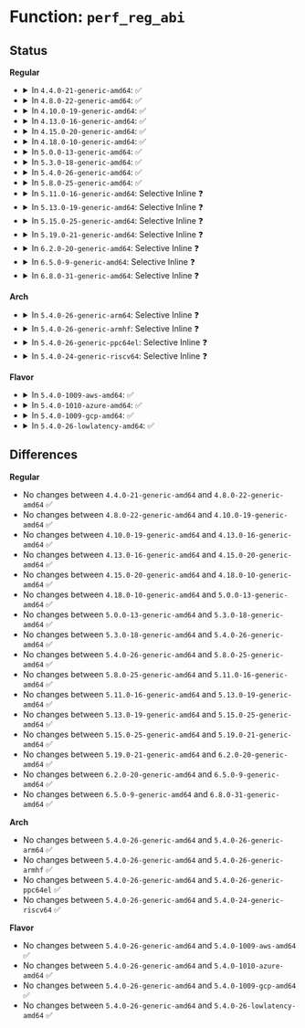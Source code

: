 # Function: <code>perf_reg_abi</code>

## Status
<b>Regular</b>
<ul>
<li>
<details>
<summary>In <code>4.4.0-21-generic-amd64</code>: ✅</summary>

```c
u64 perf_reg_abi(struct task_struct * task)
```

```json
{
  "name": "perf_reg_abi",
  "collision_type": "Unique Global",
  "inline_type": "No",
  "funcs": [
    {
      "addr": 18446744071579263584,
      "name": "perf_reg_abi",
      "external": true,
      "loc": "arch/x86/kernel/perf_regs.c:106",
      "file": "arch/x86/kernel/perf_regs.c",
      "inline": "seen, unknown",
      "caller_inline": [],
      "caller_func": [
        "kernel/events/core.c:perf_prepare_sample",
        "kernel/events/core.c:perf_prepare_sample"
      ]
    }
  ],
  "symbols": [
    {
      "addr": 18446744071579263584,
      "name": "perf_reg_abi",
      "section": ".text",
      "bind": "STB_GLOBAL",
      "size": 31
    }
  ]
}
```
</details>
</li>
<li>
<details>
<summary>In <code>4.8.0-22-generic-amd64</code>: ✅</summary>

```c
u64 perf_reg_abi(struct task_struct * task)
```

```json
{
  "name": "perf_reg_abi",
  "collision_type": "Unique Global",
  "inline_type": "No",
  "funcs": [
    {
      "addr": 18446744071579262960,
      "name": "perf_reg_abi",
      "external": true,
      "loc": "arch/x86/kernel/perf_regs.c:106",
      "file": "arch/x86/kernel/perf_regs.c",
      "inline": "seen, unknown",
      "caller_inline": [],
      "caller_func": [
        "kernel/events/core.c:perf_prepare_sample",
        "kernel/events/core.c:perf_prepare_sample"
      ]
    }
  ],
  "symbols": [
    {
      "addr": 18446744071579262960,
      "name": "perf_reg_abi",
      "section": ".text",
      "bind": "STB_GLOBAL",
      "size": 34
    }
  ]
}
```
</details>
</li>
<li>
<details>
<summary>In <code>4.10.0-19-generic-amd64</code>: ✅</summary>

```c
u64 perf_reg_abi(struct task_struct * task)
```

```json
{
  "name": "perf_reg_abi",
  "collision_type": "Unique Global",
  "inline_type": "No",
  "funcs": [
    {
      "addr": 18446744071579276576,
      "name": "perf_reg_abi",
      "external": true,
      "loc": "arch/x86/kernel/perf_regs.c:106",
      "file": "arch/x86/kernel/perf_regs.c",
      "inline": "seen, unknown",
      "caller_inline": [],
      "caller_func": [
        "kernel/events/core.c:perf_prepare_sample",
        "kernel/events/core.c:perf_prepare_sample"
      ]
    }
  ],
  "symbols": [
    {
      "addr": 18446744071579276576,
      "name": "perf_reg_abi",
      "section": ".text",
      "bind": "STB_GLOBAL",
      "size": 29
    }
  ]
}
```
</details>
</li>
<li>
<details>
<summary>In <code>4.13.0-16-generic-amd64</code>: ✅</summary>

```c
u64 perf_reg_abi(struct task_struct * task)
```

```json
{
  "name": "perf_reg_abi",
  "collision_type": "Unique Global",
  "inline_type": "No",
  "funcs": [
    {
      "addr": 18446744071579273104,
      "name": "perf_reg_abi",
      "external": true,
      "loc": "arch/x86/kernel/perf_regs.c:107",
      "file": "arch/x86/kernel/perf_regs.c",
      "inline": "seen, unknown",
      "caller_inline": [],
      "caller_func": [
        "kernel/events/core.c:perf_prepare_sample",
        "kernel/events/core.c:perf_prepare_sample"
      ]
    }
  ],
  "symbols": [
    {
      "addr": 18446744071579273104,
      "name": "perf_reg_abi",
      "section": ".text",
      "bind": "STB_GLOBAL",
      "size": 29
    }
  ]
}
```
</details>
</li>
<li>
<details>
<summary>In <code>4.15.0-20-generic-amd64</code>: ✅</summary>

```c
u64 perf_reg_abi(struct task_struct * task)
```

```json
{
  "name": "perf_reg_abi",
  "collision_type": "Unique Global",
  "inline_type": "No",
  "funcs": [
    {
      "addr": 18446744071579290224,
      "name": "perf_reg_abi",
      "external": true,
      "loc": "arch/x86/kernel/perf_regs.c:108",
      "file": "arch/x86/kernel/perf_regs.c",
      "inline": "seen, unknown",
      "caller_inline": [],
      "caller_func": [
        "kernel/events/core.c:perf_prepare_sample",
        "kernel/events/core.c:perf_prepare_sample"
      ]
    }
  ],
  "symbols": [
    {
      "addr": 18446744071579290224,
      "name": "perf_reg_abi",
      "section": ".text",
      "bind": "STB_GLOBAL",
      "size": 29
    }
  ]
}
```
</details>
</li>
<li>
<details>
<summary>In <code>4.18.0-10-generic-amd64</code>: ✅</summary>

```c
u64 perf_reg_abi(struct task_struct * task)
```

```json
{
  "name": "perf_reg_abi",
  "collision_type": "Unique Global",
  "inline_type": "No",
  "funcs": [
    {
      "addr": 18446744071579302160,
      "name": "perf_reg_abi",
      "external": true,
      "loc": "arch/x86/kernel/perf_regs.c:108",
      "file": "arch/x86/kernel/perf_regs.c",
      "inline": "seen, unknown",
      "caller_inline": [],
      "caller_func": [
        "kernel/events/core.c:perf_prepare_sample",
        "kernel/events/core.c:perf_prepare_sample"
      ]
    }
  ],
  "symbols": [
    {
      "addr": 18446744071579302160,
      "name": "perf_reg_abi",
      "section": ".text",
      "bind": "STB_GLOBAL",
      "size": 29
    }
  ]
}
```
</details>
</li>
<li>
<details>
<summary>In <code>5.0.0-13-generic-amd64</code>: ✅</summary>

```c
u64 perf_reg_abi(struct task_struct * task)
```

```json
{
  "name": "perf_reg_abi",
  "collision_type": "Unique Global",
  "inline_type": "No",
  "funcs": [
    {
      "addr": 18446744071579326832,
      "name": "perf_reg_abi",
      "external": true,
      "loc": "arch/x86/kernel/perf_regs.c:108",
      "file": "arch/x86/kernel/perf_regs.c",
      "inline": "seen, unknown",
      "caller_inline": [],
      "caller_func": [
        "kernel/events/core.c:perf_prepare_sample",
        "kernel/events/core.c:perf_prepare_sample"
      ]
    }
  ],
  "symbols": [
    {
      "addr": 18446744071579326832,
      "name": "perf_reg_abi",
      "section": ".text",
      "bind": "STB_GLOBAL",
      "size": 30
    }
  ]
}
```
</details>
</li>
<li>
<details>
<summary>In <code>5.3.0-18-generic-amd64</code>: ✅</summary>

```c
u64 perf_reg_abi(struct task_struct * task)
```

```json
{
  "name": "perf_reg_abi",
  "collision_type": "Unique Global",
  "inline_type": "No",
  "funcs": [
    {
      "addr": 18446744071579342176,
      "name": "perf_reg_abi",
      "external": true,
      "loc": "arch/x86/kernel/perf_regs.c:124",
      "file": "arch/x86/kernel/perf_regs.c",
      "inline": "seen, unknown",
      "caller_inline": [],
      "caller_func": [
        "kernel/events/core.c:perf_prepare_sample",
        "kernel/events/core.c:perf_prepare_sample"
      ]
    }
  ],
  "symbols": [
    {
      "addr": 18446744071579342176,
      "name": "perf_reg_abi",
      "section": ".text",
      "bind": "STB_GLOBAL",
      "size": 29
    }
  ]
}
```
</details>
</li>
<li>
<details>
<summary>In <code>5.4.0-26-generic-amd64</code>: ✅</summary>

```c
u64 perf_reg_abi(struct task_struct * task)
```

```json
{
  "name": "perf_reg_abi",
  "collision_type": "Unique Global",
  "inline_type": "No",
  "funcs": [
    {
      "addr": 18446744071579346352,
      "name": "perf_reg_abi",
      "external": true,
      "loc": "arch/x86/kernel/perf_regs.c:124",
      "file": "arch/x86/kernel/perf_regs.c",
      "inline": "seen, unknown",
      "caller_inline": [],
      "caller_func": [
        "kernel/events/core.c:perf_prepare_sample",
        "kernel/events/core.c:perf_prepare_sample"
      ]
    }
  ],
  "symbols": [
    {
      "addr": 18446744071579346352,
      "name": "perf_reg_abi",
      "section": ".text",
      "bind": "STB_GLOBAL",
      "size": 29
    }
  ]
}
```
</details>
</li>
<li>
<details>
<summary>In <code>5.8.0-25-generic-amd64</code>: ✅</summary>

```c
u64 perf_reg_abi(struct task_struct * task)
```

```json
{
  "name": "perf_reg_abi",
  "collision_type": "Unique Global",
  "inline_type": "No",
  "funcs": [
    {
      "addr": 18446744071579376128,
      "name": "perf_reg_abi",
      "external": true,
      "loc": "arch/x86/kernel/perf_regs.c:124",
      "file": "arch/x86/kernel/perf_regs.c",
      "inline": "seen, unknown",
      "caller_inline": [],
      "caller_func": [
        "kernel/events/core.c:perf_prepare_sample",
        "kernel/events/core.c:perf_prepare_sample"
      ]
    }
  ],
  "symbols": [
    {
      "addr": 18446744071579376128,
      "name": "perf_reg_abi",
      "section": ".text",
      "bind": "STB_GLOBAL",
      "size": 29
    }
  ]
}
```
</details>
</li>
<li>
<details>
<summary>In <code>5.11.0-16-generic-amd64</code>: Selective Inline ❓</summary>

```c
u64 perf_reg_abi(struct task_struct * task)
```

```json
{
  "name": "perf_reg_abi",
  "collision_type": "Unique Global",
  "inline_type": "Selective",
  "funcs": [
    {
      "addr": 18446744071579375100,
      "name": "perf_reg_abi",
      "external": true,
      "loc": "arch/x86/kernel/perf_regs.c:123",
      "file": "arch/x86/kernel/perf_regs.c",
      "inline": "not declared, inlined",
      "caller_inline": [
        "arch/x86/kernel/perf_regs.c:perf_get_regs_user"
      ],
      "caller_func": [
        "kernel/events/core.c:perf_prepare_sample",
        "kernel/events/core.c:perf_prepare_sample"
      ]
    }
  ],
  "symbols": [
    {
      "addr": 18446744071579374688,
      "name": "perf_reg_abi",
      "section": ".text",
      "bind": "STB_GLOBAL",
      "size": 53
    }
  ]
}
```
</details>
</li>
<li>
<details>
<summary>In <code>5.13.0-19-generic-amd64</code>: Selective Inline ❓</summary>

```c
u64 perf_reg_abi(struct task_struct * task)
```

```json
{
  "name": "perf_reg_abi",
  "collision_type": "Unique Global",
  "inline_type": "Selective",
  "funcs": [
    {
      "addr": 18446744071579378719,
      "name": "perf_reg_abi",
      "external": true,
      "loc": "arch/x86/kernel/perf_regs.c:123",
      "file": "arch/x86/kernel/perf_regs.c",
      "inline": "not declared, inlined",
      "caller_inline": [
        "arch/x86/kernel/perf_regs.c:perf_get_regs_user"
      ],
      "caller_func": [
        "kernel/events/core.c:perf_prepare_sample",
        "kernel/events/core.c:perf_prepare_sample"
      ]
    }
  ],
  "symbols": [
    {
      "addr": 18446744071579378304,
      "name": "perf_reg_abi",
      "section": ".text",
      "bind": "STB_GLOBAL",
      "size": 53
    }
  ]
}
```
</details>
</li>
<li>
<details>
<summary>In <code>5.15.0-25-generic-amd64</code>: Selective Inline ❓</summary>

```c
u64 perf_reg_abi(struct task_struct * task)
```

```json
{
  "name": "perf_reg_abi",
  "collision_type": "Unique Global",
  "inline_type": "Selective",
  "funcs": [
    {
      "addr": 18446744071579440175,
      "name": "perf_reg_abi",
      "external": true,
      "loc": "arch/x86/kernel/perf_regs.c:123",
      "file": "arch/x86/kernel/perf_regs.c",
      "inline": "not declared, inlined",
      "caller_inline": [
        "arch/x86/kernel/perf_regs.c:perf_get_regs_user"
      ],
      "caller_func": [
        "kernel/events/core.c:perf_prepare_sample",
        "kernel/events/core.c:perf_prepare_sample"
      ]
    }
  ],
  "symbols": [
    {
      "addr": 18446744071579439760,
      "name": "perf_reg_abi",
      "section": ".text",
      "bind": "STB_GLOBAL",
      "size": 53
    }
  ]
}
```
</details>
</li>
<li>
<details>
<summary>In <code>5.19.0-21-generic-amd64</code>: Selective Inline ❓</summary>

```c
u64 perf_reg_abi(struct task_struct * task)
```

```json
{
  "name": "perf_reg_abi",
  "collision_type": "Unique Global",
  "inline_type": "Selective",
  "funcs": [
    {
      "addr": 18446744071579510131,
      "name": "perf_reg_abi",
      "external": true,
      "loc": "arch/x86/kernel/perf_regs.c:123",
      "file": "arch/x86/kernel/perf_regs.c",
      "inline": "not declared, inlined",
      "caller_inline": [
        "arch/x86/kernel/perf_regs.c:perf_get_regs_user"
      ],
      "caller_func": [
        "kernel/events/core.c:perf_prepare_sample",
        "kernel/events/core.c:perf_prepare_sample"
      ]
    }
  ],
  "symbols": [
    {
      "addr": 18446744071579509696,
      "name": "perf_reg_abi",
      "section": ".text",
      "bind": "STB_GLOBAL",
      "size": 61
    }
  ]
}
```
</details>
</li>
<li>
<details>
<summary>In <code>6.2.0-20-generic-amd64</code>: Selective Inline ❓</summary>

```c
u64 perf_reg_abi(struct task_struct * task)
```

```json
{
  "name": "perf_reg_abi",
  "collision_type": "Unique Global",
  "inline_type": "Selective",
  "funcs": [
    {
      "addr": 18446744071579608899,
      "name": "perf_reg_abi",
      "external": true,
      "loc": "arch/x86/kernel/perf_regs.c:123",
      "file": "arch/x86/kernel/perf_regs.c",
      "inline": "not declared, inlined",
      "caller_inline": [
        "arch/x86/kernel/perf_regs.c:perf_get_regs_user"
      ],
      "caller_func": [
        "kernel/events/core.c:perf_prepare_sample",
        "kernel/events/core.c:perf_prepare_sample"
      ]
    }
  ],
  "symbols": [
    {
      "addr": 18446744071579608448,
      "name": "perf_reg_abi",
      "section": ".text",
      "bind": "STB_GLOBAL",
      "size": 61
    }
  ]
}
```
</details>
</li>
<li>
<details>
<summary>In <code>6.5.0-9-generic-amd64</code>: Selective Inline ❓</summary>

```c
u64 perf_reg_abi(struct task_struct * task)
```

```json
{
  "name": "perf_reg_abi",
  "collision_type": "Unique Global",
  "inline_type": "Selective",
  "funcs": [
    {
      "addr": 18446744071579621651,
      "name": "perf_reg_abi",
      "external": true,
      "loc": "arch/x86/kernel/perf_regs.c:123",
      "file": "arch/x86/kernel/perf_regs.c",
      "inline": "not declared, inlined",
      "caller_inline": [
        "arch/x86/kernel/perf_regs.c:perf_get_regs_user"
      ],
      "caller_func": [
        "kernel/events/core.c:perf_prepare_sample",
        "kernel/events/core.c:perf_prepare_sample"
      ]
    }
  ],
  "symbols": [
    {
      "addr": 18446744071579621200,
      "name": "perf_reg_abi",
      "section": ".text",
      "bind": "STB_GLOBAL",
      "size": 61
    }
  ]
}
```
</details>
</li>
<li>
<details>
<summary>In <code>6.8.0-31-generic-amd64</code>: Selective Inline ❓</summary>

```c
u64 perf_reg_abi(struct task_struct * task)
```

```json
{
  "name": "perf_reg_abi",
  "collision_type": "Unique Global",
  "inline_type": "Selective",
  "funcs": [
    {
      "addr": 18446744071579650707,
      "name": "perf_reg_abi",
      "external": true,
      "loc": "arch/x86/kernel/perf_regs.c:123",
      "file": "arch/x86/kernel/perf_regs.c",
      "inline": "not declared, inlined",
      "caller_inline": [
        "arch/x86/kernel/perf_regs.c:perf_get_regs_user"
      ],
      "caller_func": [
        "kernel/events/core.c:perf_prepare_sample",
        "kernel/events/core.c:perf_prepare_sample"
      ]
    }
  ],
  "symbols": [
    {
      "addr": 18446744071579650256,
      "name": "perf_reg_abi",
      "section": ".text",
      "bind": "STB_GLOBAL",
      "size": 61
    }
  ]
}
```
</details>
</li>
</ul>
<b>Arch</b>
<ul>
<li>
<details>
<summary>In <code>5.4.0-26-generic-arm64</code>: Selective Inline ❓</summary>

```c
u64 perf_reg_abi(struct task_struct * task)
```

```json
{
  "name": "perf_reg_abi",
  "collision_type": "Unique Global",
  "inline_type": "Selective",
  "funcs": [
    {
      "addr": 18446603336490300424,
      "name": "perf_reg_abi",
      "external": true,
      "loc": "arch/arm64/kernel/perf_regs.c:48",
      "file": "arch/arm64/kernel/perf_regs.c",
      "inline": "not declared, inlined",
      "caller_inline": [
        "arch/arm64/kernel/perf_regs.c:perf_get_regs_user"
      ],
      "caller_func": [
        "kernel/events/core.c:perf_prepare_sample",
        "kernel/events/core.c:perf_prepare_sample"
      ]
    }
  ],
  "symbols": [
    {
      "addr": 18446603336490300320,
      "name": "perf_reg_abi",
      "section": ".text",
      "bind": "STB_GLOBAL",
      "size": 52
    }
  ]
}
```
</details>
</li>
<li>
<details>
<summary>In <code>5.4.0-26-generic-armhf</code>: Selective Inline ❓</summary>

```c
u64 perf_reg_abi(struct task_struct * task)
```

```json
{
  "name": "perf_reg_abi",
  "collision_type": "Unique Global",
  "inline_type": "Selective",
  "funcs": [
    {
      "addr": 3224468204,
      "name": "perf_reg_abi",
      "external": true,
      "loc": "arch/arm/kernel/perf_regs.c:29",
      "file": "arch/arm/kernel/perf_regs.c",
      "inline": "not declared, inlined",
      "caller_inline": [],
      "caller_func": [
        "kernel/events/core.c:perf_prepare_sample",
        "kernel/events/core.c:perf_prepare_sample"
      ]
    }
  ],
  "symbols": [
    {
      "addr": 3224468204,
      "name": "perf_reg_abi",
      "section": ".text",
      "bind": "STB_GLOBAL",
      "size": 32
    }
  ]
}
```
</details>
</li>
<li>
<details>
<summary>In <code>5.4.0-26-generic-ppc64el</code>: Selective Inline ❓</summary>

```c
u64 perf_reg_abi(struct task_struct * task)
```

```json
{
  "name": "perf_reg_abi",
  "collision_type": "Unique Global",
  "inline_type": "Selective",
  "funcs": [
    {
      "addr": 13835058055283368096,
      "name": "perf_reg_abi",
      "external": true,
      "loc": "arch/powerpc/perf/perf_regs.c:98",
      "file": "arch/powerpc/perf/perf_regs.c",
      "inline": "not declared, inlined",
      "caller_inline": [
        "arch/powerpc/perf/perf_regs.c:perf_get_regs_user"
      ],
      "caller_func": [
        "kernel/events/core.c:perf_prepare_sample",
        "kernel/events/core.c:perf_prepare_sample"
      ]
    }
  ],
  "symbols": [
    {
      "addr": 13835058055283368032,
      "name": "perf_reg_abi",
      "section": ".text",
      "bind": "STB_GLOBAL",
      "size": 24
    }
  ]
}
```
</details>
</li>
<li>
<details>
<summary>In <code>5.4.0-24-generic-riscv64</code>: Selective Inline ❓</summary>

```c
u64 perf_reg_abi(struct task_struct * task)
```

```json
{
  "name": "perf_reg_abi",
  "collision_type": "Unique Global",
  "inline_type": "Selective",
  "funcs": [
    {
      "addr": 18446743936271358632,
      "name": "perf_reg_abi",
      "external": true,
      "loc": "arch/riscv/kernel/perf_regs.c:29",
      "file": "arch/riscv/kernel/perf_regs.c",
      "inline": "not declared, inlined",
      "caller_inline": [],
      "caller_func": [
        "kernel/events/core.c:perf_prepare_sample",
        "kernel/events/core.c:perf_prepare_sample"
      ]
    }
  ],
  "symbols": [
    {
      "addr": 18446743936271358632,
      "name": "perf_reg_abi",
      "section": ".text",
      "bind": "STB_GLOBAL",
      "size": 28
    }
  ]
}
```
</details>
</li>
</ul>
<b>Flavor</b>
<ul>
<li>
<details>
<summary>In <code>5.4.0-1009-aws-amd64</code>: ✅</summary>

```c
u64 perf_reg_abi(struct task_struct * task)
```

```json
{
  "name": "perf_reg_abi",
  "collision_type": "Unique Global",
  "inline_type": "No",
  "funcs": [
    {
      "addr": 18446744071579342256,
      "name": "perf_reg_abi",
      "external": true,
      "loc": "arch/x86/kernel/perf_regs.c:124",
      "file": "arch/x86/kernel/perf_regs.c",
      "inline": "seen, unknown",
      "caller_inline": [],
      "caller_func": [
        "kernel/events/core.c:perf_prepare_sample",
        "kernel/events/core.c:perf_prepare_sample"
      ]
    }
  ],
  "symbols": [
    {
      "addr": 18446744071579342256,
      "name": "perf_reg_abi",
      "section": ".text",
      "bind": "STB_GLOBAL",
      "size": 29
    }
  ]
}
```
</details>
</li>
<li>
<details>
<summary>In <code>5.4.0-1010-azure-amd64</code>: ✅</summary>

```c
u64 perf_reg_abi(struct task_struct * task)
```

```json
{
  "name": "perf_reg_abi",
  "collision_type": "Unique Global",
  "inline_type": "No",
  "funcs": [
    {
      "addr": 18446744071579274544,
      "name": "perf_reg_abi",
      "external": true,
      "loc": "arch/x86/kernel/perf_regs.c:124",
      "file": "arch/x86/kernel/perf_regs.c",
      "inline": "seen, unknown",
      "caller_inline": [],
      "caller_func": [
        "kernel/events/core.c:perf_prepare_sample",
        "kernel/events/core.c:perf_prepare_sample"
      ]
    }
  ],
  "symbols": [
    {
      "addr": 18446744071579274544,
      "name": "perf_reg_abi",
      "section": ".text",
      "bind": "STB_GLOBAL",
      "size": 29
    }
  ]
}
```
</details>
</li>
<li>
<details>
<summary>In <code>5.4.0-1009-gcp-amd64</code>: ✅</summary>

```c
u64 perf_reg_abi(struct task_struct * task)
```

```json
{
  "name": "perf_reg_abi",
  "collision_type": "Unique Global",
  "inline_type": "No",
  "funcs": [
    {
      "addr": 18446744071579342176,
      "name": "perf_reg_abi",
      "external": true,
      "loc": "arch/x86/kernel/perf_regs.c:124",
      "file": "arch/x86/kernel/perf_regs.c",
      "inline": "seen, unknown",
      "caller_inline": [],
      "caller_func": [
        "kernel/events/core.c:perf_prepare_sample",
        "kernel/events/core.c:perf_prepare_sample"
      ]
    }
  ],
  "symbols": [
    {
      "addr": 18446744071579342176,
      "name": "perf_reg_abi",
      "section": ".text",
      "bind": "STB_GLOBAL",
      "size": 29
    }
  ]
}
```
</details>
</li>
<li>
<details>
<summary>In <code>5.4.0-26-lowlatency-amd64</code>: ✅</summary>

```c
u64 perf_reg_abi(struct task_struct * task)
```

```json
{
  "name": "perf_reg_abi",
  "collision_type": "Unique Global",
  "inline_type": "No",
  "funcs": [
    {
      "addr": 18446744071579350624,
      "name": "perf_reg_abi",
      "external": true,
      "loc": "arch/x86/kernel/perf_regs.c:124",
      "file": "arch/x86/kernel/perf_regs.c",
      "inline": "seen, unknown",
      "caller_inline": [],
      "caller_func": [
        "kernel/events/core.c:perf_prepare_sample",
        "kernel/events/core.c:perf_prepare_sample"
      ]
    }
  ],
  "symbols": [
    {
      "addr": 18446744071579350624,
      "name": "perf_reg_abi",
      "section": ".text",
      "bind": "STB_GLOBAL",
      "size": 29
    }
  ]
}
```
</details>
</li>
</ul>

## Differences
<b>Regular</b>
<ul>
<li>
No changes between <code>4.4.0-21-generic-amd64</code> and <code>4.8.0-22-generic-amd64</code> ✅
</li>
<li>
No changes between <code>4.8.0-22-generic-amd64</code> and <code>4.10.0-19-generic-amd64</code> ✅
</li>
<li>
No changes between <code>4.10.0-19-generic-amd64</code> and <code>4.13.0-16-generic-amd64</code> ✅
</li>
<li>
No changes between <code>4.13.0-16-generic-amd64</code> and <code>4.15.0-20-generic-amd64</code> ✅
</li>
<li>
No changes between <code>4.15.0-20-generic-amd64</code> and <code>4.18.0-10-generic-amd64</code> ✅
</li>
<li>
No changes between <code>4.18.0-10-generic-amd64</code> and <code>5.0.0-13-generic-amd64</code> ✅
</li>
<li>
No changes between <code>5.0.0-13-generic-amd64</code> and <code>5.3.0-18-generic-amd64</code> ✅
</li>
<li>
No changes between <code>5.3.0-18-generic-amd64</code> and <code>5.4.0-26-generic-amd64</code> ✅
</li>
<li>
No changes between <code>5.4.0-26-generic-amd64</code> and <code>5.8.0-25-generic-amd64</code> ✅
</li>
<li>
No changes between <code>5.8.0-25-generic-amd64</code> and <code>5.11.0-16-generic-amd64</code> ✅
</li>
<li>
No changes between <code>5.11.0-16-generic-amd64</code> and <code>5.13.0-19-generic-amd64</code> ✅
</li>
<li>
No changes between <code>5.13.0-19-generic-amd64</code> and <code>5.15.0-25-generic-amd64</code> ✅
</li>
<li>
No changes between <code>5.15.0-25-generic-amd64</code> and <code>5.19.0-21-generic-amd64</code> ✅
</li>
<li>
No changes between <code>5.19.0-21-generic-amd64</code> and <code>6.2.0-20-generic-amd64</code> ✅
</li>
<li>
No changes between <code>6.2.0-20-generic-amd64</code> and <code>6.5.0-9-generic-amd64</code> ✅
</li>
<li>
No changes between <code>6.5.0-9-generic-amd64</code> and <code>6.8.0-31-generic-amd64</code> ✅
</li>
</ul>
<b>Arch</b>
<ul>
<li>
No changes between <code>5.4.0-26-generic-amd64</code> and <code>5.4.0-26-generic-arm64</code> ✅
</li>
<li>
No changes between <code>5.4.0-26-generic-amd64</code> and <code>5.4.0-26-generic-armhf</code> ✅
</li>
<li>
No changes between <code>5.4.0-26-generic-amd64</code> and <code>5.4.0-26-generic-ppc64el</code> ✅
</li>
<li>
No changes between <code>5.4.0-26-generic-amd64</code> and <code>5.4.0-24-generic-riscv64</code> ✅
</li>
</ul>
<b>Flavor</b>
<ul>
<li>
No changes between <code>5.4.0-26-generic-amd64</code> and <code>5.4.0-1009-aws-amd64</code> ✅
</li>
<li>
No changes between <code>5.4.0-26-generic-amd64</code> and <code>5.4.0-1010-azure-amd64</code> ✅
</li>
<li>
No changes between <code>5.4.0-26-generic-amd64</code> and <code>5.4.0-1009-gcp-amd64</code> ✅
</li>
<li>
No changes between <code>5.4.0-26-generic-amd64</code> and <code>5.4.0-26-lowlatency-amd64</code> ✅
</li>
</ul>
